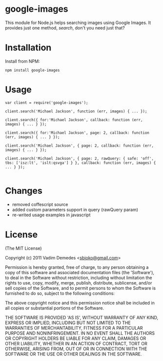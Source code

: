 # google-images

This module for Node.js helps searching images using Google Images. It provides just one method, *search*, don't you need just that?

# Installation
Install from NPM:

```npm install google-images```

# Usage

```
var client = require('google-images');

client.search('Michael Jackson', function (err, images) { ... });

client.search({ for:'Michael Jackson', callback: function (err, images) { ... } });

client.search({ for:'Michael Jackson', page: 2, callback: function (err, images) { ... } });

client.search('Michael Jackson', { page: 2, callback: function (err, images) { ... } });

client.search('Michael Jackson', { page: 2, rawQuery: { safe: 'off', tbs: ['isz:lt', 'islt:qsvga'] } }, callback: function (err, images) { ... } });


```

# Changes

* removed coffescript source
* added custom parameters support in query (rawQuery param)
* re-writed usage examples in javascript

# License 

(The MIT License)

Copyright (c) 2011 Vadim Demedes &lt;sbioko@gmail.com&gt;

Permission is hereby granted, free of charge, to any person obtaining
a copy of this software and associated documentation files (the
'Software'), to deal in the Software without restriction, including
without limitation the rights to use, copy, modify, merge, publish,
distribute, sublicense, and/or sell copies of the Software, and to
permit persons to whom the Software is furnished to do so, subject to
the following conditions:

The above copyright notice and this permission notice shall be
included in all copies or substantial portions of the Software.

THE SOFTWARE IS PROVIDED 'AS IS', WITHOUT WARRANTY OF ANY KIND,
EXPRESS OR IMPLIED, INCLUDING BUT NOT LIMITED TO THE WARRANTIES OF
MERCHANTABILITY, FITNESS FOR A PARTICULAR PURPOSE AND NONINFRINGEMENT.
IN NO EVENT SHALL THE AUTHORS OR COPYRIGHT HOLDERS BE LIABLE FOR ANY
CLAIM, DAMAGES OR OTHER LIABILITY, WHETHER IN AN ACTION OF CONTRACT,
TORT OR OTHERWISE, ARISING FROM, OUT OF OR IN CONNECTION WITH THE
SOFTWARE OR THE USE OR OTHER DEALINGS IN THE SOFTWARE.